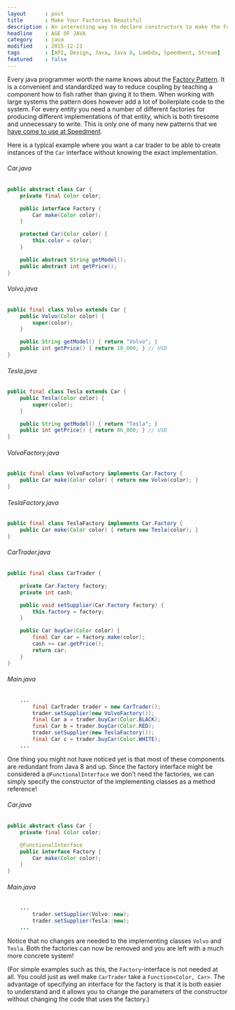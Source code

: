 ```yaml
---
layout      : post
title       : Make Your Factories Beautiful
description : An interesting way to declare constructors to make the Factory Pattern more readable in Java code.
headline    : AGE OF JAVA
category    : java
modified    : 2015-12-21
tags        : [API, Design, Java, Java 8, Lambda, Speedment, Stream]
featured    : false
---
```


Every java programmer worth the name knows about the [Factory Pattern](https://en.wikipedia.org/wiki/Factory_method_pattern). It is a convenient and standardized way to reduce coupling by teaching a component how to fish rather than giving it to them. When working with large systems the pattern does however add a lot of boilerplate code to the system. For every entity you need a number of different factories for producing different implementations of that entity, which is both tiresome and unnecessary to write. This is only one of many new patterns that we [have come to use at Speedment](https://github.com/speedment/speedment).

Here is a typical example where you want a car trader to be able to create instances of the `Car` interface without knowing the exact implementation.

###### Car.java
```java
public abstract class Car {
    private final Color color;

    public interface Factory {
        Car make(Color color);
    }

    protected Car(Color color) {
        this.color = color;
    }

    public abstract String getModel();
    public abstract int getPrice();
}
```

###### Volvo.java
```java
public final class Volvo extends Car {
    public Volvo(Color color) {
        super(color);
    }

    public String getModel() { return "Volvo"; }
    public int getPrice() { return 10_000; } // USD
}
```

###### Tesla.java
```java
public final class Tesla extends Car {
    public Tesla(Color color) {
        super(color);
    }

    public String getModel() { return "Tesla"; }
    public int getPrice() { return 86_000; } // USD
}
```

###### VolvoFactory.java
```java
public final class VolvoFactory implements Car.Factory {
    public Car make(Color color) { return new Volvo(color); }
}
```

###### TeslaFactory.java
```java
public final class TeslaFactory implements Car.Factory {
    public Car make(Color color) { return new Tesla(color); }
}
```

###### CarTrader.java
```java
public final class CarTrader {

    private Car.Factory factory;
    private int cash;

    public void setSupplier(Car.Factory factory) {
        this.factory = factory;
    }

    public Car buyCar(Color color) {
        final Car car = factory.make(color);
        cash += car.getPrice();
        return car;
    }
}
```

###### Main.java
```java
    ...
        final CarTrader trader = new CarTrader();
        trader.setSupplier(new VolvoFactory());
        final Car a = trader.buyCar(Color.BLACK);
        final Car b = trader.buyCar(Color.RED);
        trader.setSupplier(new TeslaFactory());
        final Car c = trader.buyCar(Color.WHITE);
    ...
```

One thing you might not have noticed yet is that most of these components are redundant from Java 8 and up. Since the factory interface might be considered a `@FunctionalInterface` we don’t need the factories, we can simply specify the constructor of the implementing classes as a method reference!

###### Car.java
```java
public abstract class Car {
    private final Color color;

    @FunctionalInterface
    public interface Factory {
        Car make(Color color);
    }
}
```

###### Main.java
```java
    ...
        trader.setSupplier(Volvo::new);
        trader.setSupplier(Tesla::new);
    ...
```

Notice that no changes are needed to the implementing classes `Volvo` and `Tesla`. Both the factories can now be removed and you are left with a much more concrete system!

(For simple examples  such as this, the `Factory`-interface is not needed at all. You could just as well make `CarTrader` take a `Function<Color, Car>`. The advantage of specifying an interface for the factory is that it is both easier to understand and it allows you to change the parameters of the constructor without changing the code that uses the factory.)
